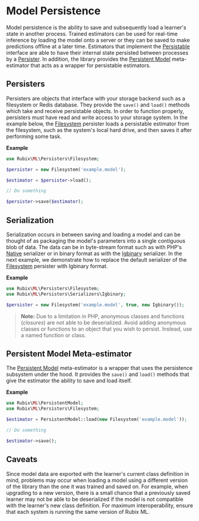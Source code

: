 # Model Persistence
Model persistence is the ability to save and subsequently load a learner's state in another process. Trained estimators can be used for real-time inference by loading the model onto a server or they can be saved to make predictions offline at a later time. Estimators that implement the [Persistable](persistable.md) interface are able to have their internal state persisted between processes by a [Persister](persisters/api.md). In addition, the library provides the [Persistent Model](persistent-model.md) meta-estimator that acts as a wrapper for persistable estimators.

## Persisters
Persisters are objects that interface with your storage backend such as a filesystem or Redis database. They provide the `save()` and `load()` methods which take and receive persistable objects. In order to function properly, persisters must have read and write access to your storage system. In the example below, the [Filesystem](persisters/filesystem.md) persister loads a persistable estimator from the filesystem, such as the system's local hard drive, and then saves it after performing some task.

**Example**

```php
use Rubix\ML\Persisters\Filesystem;

$persister = new Filesystem('example.model');

$estimator = $persister->load();

// Do something

$persister->save($estimator);
```

## Serialization
Serialization occurs in between saving and loading a model and can be thought of as packaging the model's parameters into a single contiguous blob of data. The data can be in byte-stream format such as with PHP's [Native](persisters/serializers/native.md) serializer or in binary format as with the [Igbinary](persisters/serializers/igbinary.md) serializer. In the next example, we demonstrate how to replace the default serializer of the [Filesystem](persisters/filesystem.md) persister with Igbinary format.

**Example**

```php
use Rubix\ML\Persisters\Filesystem;
use Rubix\ML\Persisters\Serializers\Igbinary;

$persister = new Filesystem('example.model', true, new Igbinary());
```

> **Note:** Due to a limitation in PHP, anonymous classes and functions (*closures*) are not able to be deserialized. Avoid adding anonymous classes or functions to an object that you wish to persist. Instead, use a named function or class.

## Persistent Model Meta-estimator
The [Persistent Model](persistent-model.md) meta-estimator is a wrapper that uses the persistence subsystem under the hood. It provides the `save()` and `load()` methods that give the estimator the ability to save and load itself.

**Example**

```php
use Rubix\ML\PersistentModel;
use Rubix\ML\Persisters\Filesystem;

$estimator = PersistentModel::load(new Filesystem('example.model'));

// Do something

$estimator->save();
```

## Caveats
Since model data are exported with the learner's current class definition in mind, problems may occur when loading a model using a different version of the library than the one it was trained and saved on. For example, when upgrading to a new version, there is a small chance that a previously saved learner may not be able to be deserialized if the model is not compatible with the learner's new class definition. For maximum interoperability, ensure that each system is running the same version of Rubix ML.